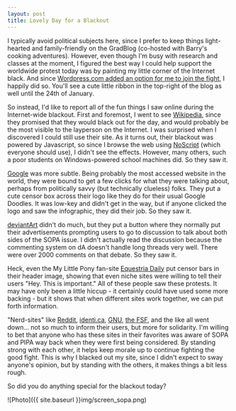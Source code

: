 ```yaml
---
layout: post
title: Lovely Day for a Blackout
---
```


I typically avoid political subjects here, since I prefer to keep things light-hearted and family-friendly on the GradBlog (co-hosted with Barry's cooking adventures). However, even though I'm busy with research and classes at the moment, I figured the best way I could help support the worldwide protest today was by painting my little corner of the Internet black. And since <a href="http://en.blog.wordpress.com/2012/01/18/join-our-censorship-protest/">Wordpress.com added an option for me to join the fight</a>, I happily did so. You'll see a cute little ribbon in the top-right of the blog as well until the 24th of January.

So instead, I'd like to report all of the fun things I saw online during the Internet-wide blackout. First and foremost, I went to see <a href="http://wikipedia.org/">Wikipedia</a>, since they promised that they would black out for the day, and would probably be the most visible to the layperson on the Internet. I was surprised when I discovered I could still use their site. As it turns out, their blackout was powered by Javascript, so since I browse the web using <a href="http://noscript.net/">NoScript</a> (which everyone should use), I didn't see the effects. However, many others, such a poor students on Windows-powered school machines did. So they saw it.

<a href="http://google.com">Google</a> was more subtle. Being probably the most accessed website in the world, they were bound to get a few clicks for what they were talking about, perhaps from politically savvy (but technically clueless) folks. They put a cute censor box across their logo like they do for their usual Google Doodles. It was low-key and didn't get in the way, but if anyone clicked the logo and saw the infographic, they did their job. So they saw it.

<a href="http://deviantart.com">deviantArt</a> didn't do much, but they put a button where they normally put their advertisements prompting users to go to discussion to talk about both sides of the SOPA issue. I didn't actually read the discussion because the commenting system on dA doesn't handle long threads very well. There were over 2000 comments on that debate. So they saw it.

Heck, even the My Little Pony fan-site <a href="http://equestriadaily.com">Equestria Daily</a> put censor bars in their header image, showing that even niche sites were willing to tell their users "Hey. This is important." All of these people saw these protests. It may have only been a little hiccup - it certainly could have used some more backing - but it shows that when different sites work together, we can put forth information.

"Nerd-sites" like <a href="http://reddit.com">Reddit</a>, <a href="http://identi.ca">identi.ca</a>, <a href="http://gnu.org">GNU</a>, <a href="http://fsf.org">the FSF</a>, and the like all went down... not so much to inform their users, but more for solidarity. I'm willing to bet that anyone who has these sites in their favorites was aware of SOPA and PIPA way back when they were first being considered. By standing strong with each other, it helps keep morale up to continue fighting the good fight. This is why I blacked out my site, since I didn't expect to sway anyone's opinion, but by standing with the others, it makes things a bit less rough.

So did you do anything special for the blackout today?

![Photo]({{ site.baseurl }}img/screen_sopa.png)


